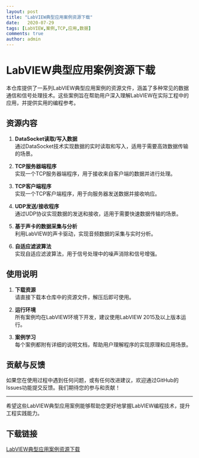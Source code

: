 ```yaml
---
layout: post
title: "LabVIEW典型应用案例资源下载"
date:   2020-07-29
tags: [LabVIEW,案例,TCP,应用,数据]
comments: true
author: admin
---
```

# LabVIEW典型应用案例资源下载

本仓库提供了一系列LabVIEW典型应用案例的资源文件，涵盖了多种常见的数据通信和信号处理技术。这些案例旨在帮助用户深入理解LabVIEW在实际工程中的应用，并提供实用的编程参考。

## 资源内容

1. **DataSocket读取/写入数据**  
   通过DataSocket技术实现数据的实时读取和写入，适用于需要高效数据传输的场景。

2. **TCP服务器端程序**  
   实现一个TCP服务器端程序，用于接收来自客户端的数据并进行处理。

3. **TCP客户端程序**  
   实现一个TCP客户端程序，用于向服务器发送数据并接收响应。

4. **UDP发送/接收程序**  
   通过UDP协议实现数据的发送和接收，适用于需要快速数据传输的场景。

5. **基于声卡的数据采集与分析**  
   利用LabVIEW的声卡驱动，实现音频数据的采集与实时分析。

6. **自适应滤波算法**  
   实现自适应滤波算法，用于信号处理中的噪声消除和信号增强。

## 使用说明

1. **下载资源**  
   请直接下载本仓库中的资源文件，解压后即可使用。

2. **运行环境**  
   所有案例均在LabVIEW环境下开发，建议使用LabVIEW 2015及以上版本运行。

3. **案例学习**  
   每个案例都附有详细的说明文档，帮助用户理解程序的实现原理和应用场景。

## 贡献与反馈

如果您在使用过程中遇到任何问题，或有任何改进建议，欢迎通过GitHub的Issues功能提交反馈。我们期待您的参与和贡献！

---

希望这些LabVIEW典型应用案例能够帮助您更好地掌握LabVIEW编程技术，提升工程实践能力。

## 下载链接

[LabVIEW典型应用案例资源下载](https://pan.quark.cn/s/e3c4159536a9)